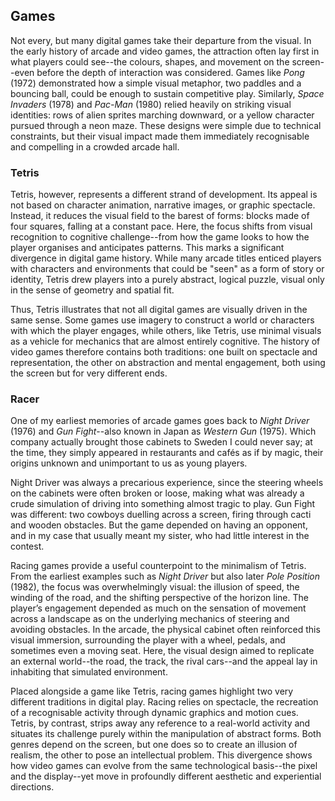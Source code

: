 
## Games

Not every, but many digital games take their departure from the visual. In the early history of arcade and video games,
the attraction often lay first in what players could see--the colours, shapes, and movement on the screen--even before
the depth of interaction was considered. Games like *Pong* (1972) demonstrated how a simple visual metaphor, two paddles
and a bouncing ball, could be enough to sustain competitive play. Similarly, *Space Invaders* (1978) and *Pac-Man* (1980)
relied heavily on striking visual identities: rows of alien sprites marching downward, or a yellow character pursued
through a neon maze. These designs were simple due to technical constraints, but their visual impact made them immediately
recognisable and compelling in a crowded arcade hall.


### Tetris

Tetris, however, represents a different strand of development. Its appeal is not based on character animation, narrative
images, or graphic spectacle. Instead, it reduces the visual field to the barest of forms: blocks made of four squares,
falling at a constant pace. Here, the focus shifts from visual recognition to cognitive challenge--from how the game looks
to how the player organises and anticipates patterns. This marks a significant divergence in digital game history. While
many arcade titles enticed players with characters and environments that could be "seen" as a form of story or identity,
Tetris drew players into a purely abstract, logical puzzle, visual only in the sense of geometry and spatial fit.

Thus, Tetris illustrates that not all digital games are visually driven in the same sense. Some games use imagery to
construct a world or characters with which the player engages, while others, like Tetris, use minimal visuals as a
vehicle for mechanics that are almost entirely cognitive. The history of video games therefore contains both traditions:
one built on spectacle and representation, the other on abstraction and mental engagement, both using the screen but
for very different ends.


### Racer

One of my earliest memories of arcade games goes back to *Night Driver* (1976) and *Gun Fight*--also known in Japan as
*Western Gun* (1975). Which company actually brought those cabinets to Sweden I could never say; at the time, they simply
appeared in restaurants and cafés as if by magic, their origins unknown and unimportant to us as young players.

Night Driver was always a precarious experience, since the steering wheels on the cabinets were often broken or loose,
making what was already a crude simulation of driving into something almost tragic to play. Gun Fight was different:
two cowboys duelling across a screen, firing through cacti and wooden obstacles. But the game depended on having an
opponent, and in my case that usually meant my sister, who had little interest in the contest.

Racing games provide a useful counterpoint to the minimalism of Tetris. From the earliest examples such as *Night Driver*
but also later *Pole Position* (1982), the focus was overwhelmingly visual: the illusion of speed, the winding of the road,
and the shifting perspective of the horizon line. The player’s engagement depended as much on the sensation of movement
across a landscape as on the underlying mechanics of steering and avoiding obstacles. In the arcade, the physical cabinet
often reinforced this visual immersion, surrounding the player with a wheel, pedals, and sometimes even a moving seat.
Here, the visual design aimed to replicate an external world--the road, the track, the rival cars--and the appeal
lay in inhabiting that simulated environment.

Placed alongside a game like Tetris, racing games highlight two very different traditions in digital play. Racing relies
on spectacle, the recreation of a recognisable activity through dynamic graphics and motion cues. Tetris, by contrast,
strips away any reference to a real-world activity and situates its challenge purely within the manipulation of abstract
forms. Both genres depend on the screen, but one does so to create an illusion of realism, the other to pose an intellectual
problem. This divergence shows how video games can evolve from the same technological basis--the pixel and the display--yet
move in profoundly different aesthetic and experiential directions.

